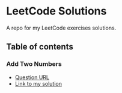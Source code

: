 
# LeetCode Solutions

A repo for my LeetCode exercises solutions.

## Table of contents

### Add Two Numbers
- [Question URL](https://leetcode.com/problems/add-two-numbers/description/)
- [Link to my solution](https://leetcode.com/problems/add-two-numbers/description/)
